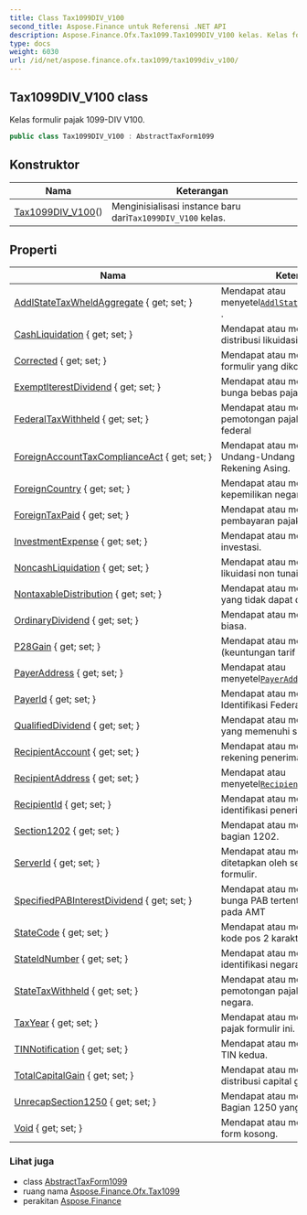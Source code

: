 ```yaml
---
title: Class Tax1099DIV_V100
second_title: Aspose.Finance untuk Referensi .NET API
description: Aspose.Finance.Ofx.Tax1099.Tax1099DIV_V100 kelas. Kelas formulir pajak 1099DIV V100.
type: docs
weight: 6030
url: /id/net/aspose.finance.ofx.tax1099/tax1099div_v100/
---
```

## Tax1099DIV_V100 class

Kelas formulir pajak 1099-DIV V100.

```csharp
public class Tax1099DIV_V100 : AbstractTaxForm1099
```

## Konstruktor

| Nama | Keterangan |
| --- | --- |
| [Tax1099DIV_V100](tax1099div_v100/)() | Menginisialisasi instance baru dari`Tax1099DIV_V100` kelas. |

## Properti

| Nama | Keterangan |
| --- | --- |
| [AddlStateTaxWheldAggregate](../../aspose.finance.ofx.tax1099/tax1099div_v100/addlstatetaxwheldaggregate/) { get; set; } | Mendapat atau menyetel[`AddlStateTaxWheldAggregate`](./addlstatetaxwheldaggregate/) . |
| [CashLiquidation](../../aspose.finance.ofx.tax1099/tax1099div_v100/cashliquidation/) { get; set; } | Mendapat atau menetapkan distribusi likuidasi tunai. |
| [Corrected](../../aspose.finance.ofx.tax1099/abstracttaxform1099/corrected/) { get; set; } | Mendapat atau menyetel apakah ini formulir yang dikoreksi. |
| [ExemptIterestDividend](../../aspose.finance.ofx.tax1099/tax1099div_v100/exemptiterestdividend/) { get; set; } | Mendapat atau menetapkan dividen bunga bebas pajak. |
| [FederalTaxWithheld](../../aspose.finance.ofx.tax1099/tax1099div_v100/federaltaxwithheld/) { get; set; } | Mendapat atau menetapkan pemotongan pajak penghasilan federal |
| [ForeignAccountTaxComplianceAct](../../aspose.finance.ofx.tax1099/tax1099div_v100/foreignaccounttaxcomplianceact/) { get; set; } | Mendapat atau menetapkan Undang-Undang Kepatuhan Pajak Rekening Asing. |
| [ForeignCountry](../../aspose.finance.ofx.tax1099/tax1099div_v100/foreigncountry/) { get; set; } | Mendapat atau menetapkan kepemilikan negara asing atau AS. |
| [ForeignTaxPaid](../../aspose.finance.ofx.tax1099/tax1099div_v100/foreigntaxpaid/) { get; set; } | Mendapat atau menetapkan pembayaran pajak luar negeri. |
| [InvestmentExpense](../../aspose.finance.ofx.tax1099/tax1099div_v100/investmentexpense/) { get; set; } | Mendapat atau menetapkan biaya investasi. |
| [NoncashLiquidation](../../aspose.finance.ofx.tax1099/tax1099div_v100/noncashliquidation/) { get; set; } | Mendapat atau mengatur distribusi likuidasi non tunai. |
| [NontaxableDistribution](../../aspose.finance.ofx.tax1099/tax1099div_v100/nontaxabledistribution/) { get; set; } | Mendapat atau menyetel distribusi yang tidak dapat dikenai pajak. |
| [OrdinaryDividend](../../aspose.finance.ofx.tax1099/tax1099div_v100/ordinarydividend/) { get; set; } | Mendapat atau menetapkan dividen biasa. |
| [P28Gain](../../aspose.finance.ofx.tax1099/tax1099div_v100/p28gain/) { get; set; } | Mendapat atau menyetel koleksi (keuntungan tarif 28%). |
| [PayerAddress](../../aspose.finance.ofx.tax1099/tax1099div_v100/payeraddress/) { get; set; } | Mendapat atau menyetel[`PayerAddress`](./payeraddress/) . |
| [PayerId](../../aspose.finance.ofx.tax1099/tax1099div_v100/payerid/) { get; set; } | Mendapat atau menetapkan Nomor Identifikasi Federal pembayar. |
| [QualifiedDividend](../../aspose.finance.ofx.tax1099/tax1099div_v100/qualifieddividend/) { get; set; } | Mendapat atau menetapkan dividen yang memenuhi syarat. |
| [RecipientAccount](../../aspose.finance.ofx.tax1099/tax1099div_v100/recipientaccount/) { get; set; } | Mendapat atau menetapkan nomor rekening penerima. |
| [RecipientAddress](../../aspose.finance.ofx.tax1099/tax1099div_v100/recipientaddress/) { get; set; } | Mendapat atau menyetel[`RecipientAddress`](./recipientaddress/) . |
| [RecipientId](../../aspose.finance.ofx.tax1099/tax1099div_v100/recipientid/) { get; set; } | Mendapat atau menetapkan nomor identifikasi penerima. |
| [Section1202](../../aspose.finance.ofx.tax1099/tax1099div_v100/section1202/) { get; set; } | Mendapat atau menyetel keuntungan bagian 1202. |
| [ServerId](../../aspose.finance.ofx.tax1099/abstracttaxform1099/serverid/) { get; set; } | Mendapat atau menyetel ID yang ditetapkan oleh server host ke formulir. |
| [SpecifiedPABInterestDividend](../../aspose.finance.ofx.tax1099/tax1099div_v100/specifiedpabinterestdividend/) { get; set; } | Mendapat atau menetapkan dividen bunga PAB tertentu yang tunduk pada AMT |
| [StateCode](../../aspose.finance.ofx.tax1099/tax1099div_v100/statecode/) { get; set; } | Mendapat atau menyetel singkatan kode pos 2 karakter. |
| [StateIdNumber](../../aspose.finance.ofx.tax1099/tax1099div_v100/stateidnumber/) { get; set; } | Mendapat atau menetapkan nomor identifikasi negara pembayar. |
| [StateTaxWithheld](../../aspose.finance.ofx.tax1099/tax1099div_v100/statetaxwithheld/) { get; set; } | Mendapat atau menetapkan pemotongan pajak pendapatan negara. |
| [TaxYear](../../aspose.finance.ofx.tax1099/abstracttaxform1099/taxyear/) { get; set; } | Mendapat atau menetapkan tahun pajak formulir ini. |
| [TINNotification](../../aspose.finance.ofx.tax1099/tax1099div_v100/tinnotification/) { get; set; } | Mendapat atau menyetel notifikasi TIN kedua. |
| [TotalCapitalGain](../../aspose.finance.ofx.tax1099/tax1099div_v100/totalcapitalgain/) { get; set; } | Mendapat atau menetapkan total distribusi capital gain. |
| [UnrecapSection1250](../../aspose.finance.ofx.tax1099/tax1099div_v100/unrecapsection1250/) { get; set; } | Mendapat atau menyetel keuntungan Bagian 1250 yang tidak direkap. |
| [Void](../../aspose.finance.ofx.tax1099/abstracttaxform1099/void/) { get; set; } | Mendapat atau menyetel apakah form kosong. |

### Lihat juga

* class [AbstractTaxForm1099](../abstracttaxform1099/)
* ruang nama [Aspose.Finance.Ofx.Tax1099](../../aspose.finance.ofx.tax1099/)
* perakitan [Aspose.Finance](../../)


